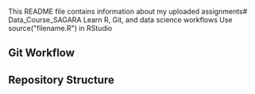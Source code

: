 This README file contains information about my uploaded assignments# Data_Course_SAGARA
Learn R, Git, and data science workflows
Use source("filename.R") in RStudio
## Git Workflow
## Repository Structure

